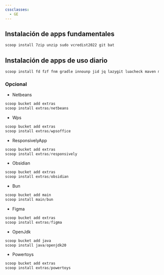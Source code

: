 ```yaml
---
cssclasses:
  - GE
---
```


## Instalación de apps fundamentales
```ps1
scoop install 7zip unzip sudo vcredist2022 git bat
```
## Instalación de apps de uso diario
```ps1
scoop install fd fzf fnm gradle innounp jid jq lazygit luacheck maven mongodb-compass mongosh mysql-workbench neovide neovim pgadmin4-np pnpm poppler postgresql qutebrowser ripgrep sqlite sqlitebrowser starship tableplus tomcat9 tree-sitter unar vscode wezterm yazi zoxide
```

### Opcional
- Netbeans
```ps1
scoop bucket add extras
scoop install extras/netbeans
```
- Wps
```ps1
scoop bucket add extras
scoop install extras/wpsoffice
```
- ResponsivelyApp
```ps1
scoop bucket add extras
scoop install extras/responsively
```
- Obsidian
```ps1
scoop bucket add extras
scoop install extras/obsidian
```
- Bun
```ps1
scoop bucket add main
scoop install main/bun
```
- Figma
```ps1
scoop bucket add extras
scoop install extras/figma
```
- OpenJdk
```ps1
scoop bucket add java
scoop install java/openjdk20
```
- Powertoys
```ps1
scoop bucket add extras
scoop install extras/powertoys
```